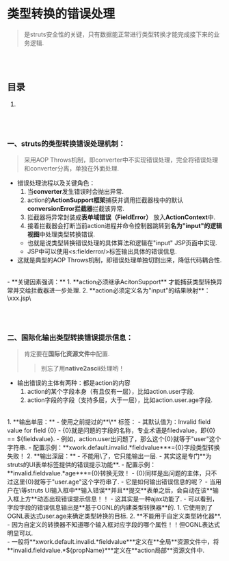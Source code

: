 # 类型转换的错误处理
> 是struts安全性的关键，只有数据能正常进行类型转换才能完成接下来的业务逻辑.

<br><br>

## 目录
1. []()

<br><br>

### 一、struts的类型转换错误处理机制：
> 采用AOP Throws机制，即converter中不实现错误处理，完全将错误处理和converter分离，单独在外面处理.

- 错误处理流程以及关键角色：
  1. 当**converter**发生错误时会抛出异常.
  2. action的**ActionSupport框架**捕获并调用拦截器栈中的默认**conversionError拦截器**拦截该异常.
  3. 拦截器将异常封装成**表单域错误（FieldError）** 放入**ActionContext**中.
  4. 接着拦截器会打断当前action进程并命令控制器跳转到**名为"input"的逻辑视图**中处理类型转换错误.
    - 也就是说类型转换错误处理的具体算法和逻辑在"input" JSP页面中实现.
    - JSP中可以使用\<s:fielderror/\>标签输出具体的错误信息.
- 这就是典型的AOP Throws机制，即错误处理单独切割出来，降低代码耦合性.

<br>
- **关键因素强调：**
  1. **action必须继承AcitonSupport** 才能捕获类型转换异常并交给拦截器进一步处理.
  2. **action必须定义名为"input"的结果映射**：\<result name="input"\>xxx.jsp\</result\>

<br><br>

### 二、国际化输出类型转换错误提示信息：
> 肯定要在**国际化资源文件**中配置.
>> 别忘了用**native2ascii**处理哟！

- 输出错误的主体有两种：都是action的内容
  1. action的某个字段本身（有且仅有一层），比如action.user字段.
  2. action字段的字段（支持多层，大于一层），比如action.user.age字段.

<br>
1. **输出单层：**
  - 使用之前提过的**\<s:filederror/\>** 标签：
    - 其默认值为：Invalid field value for field {0}
        - {0}就是问题的字段的名称，专业术语是filedvalue，即{0} == ${fieldvalue}.
        - 例如，action.user出问题了，那么这个{0}就等于"user"这个字符串.
  - 配置示例：**xwork.default.invalid.*fieldvalue***={0}字段类型转换失败！
2. **输出深层：**
  - 不能用\<s:filederror/\>了，它只能输出一层.
  - 其实这是专门**为struts的UI表单标签提供的错误提示功能**.
  - 配置示例：**invalid.fieldvalue.*age***={0}转换无效！
    - {0}同样是出问题的主体，只不过这里{0}就等于"user.age"这个字符串了.
  - 它是如何输出错误信息的呢？
    - 当用户在\<s:textfield name="user.age" label="年龄"/\>等struts UI输入框中**输入错误**并且**提交**表单之后，会自动在该**输入框上方**动态出现错误提示信息！！
    - 这其实是一种ajax功能了.
  - 可以看到，字段字段的错误信息输出是**基于OGNL的内建类型转换器**的.
    1. 它使用到了OGNL表达式user.age来确定类型转换的目标.
    2. **不能用于自定义类型转化器**.
      - 因为自定义的转换器不知道哪个输入框对应字段的哪个属性！！但OGNL表达式明显可以.

<br>
- 一般将**xwork.default.invalid.*fieldvalue***定义在**全局**资源文件中，将**invalid.fieldvalue.*${propName}***定义在**action局部**资源文件中.
